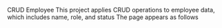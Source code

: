 CRUD Employee
This project applies CRUD operations to employee data, which includes name, role, and status
The page appears as follows
